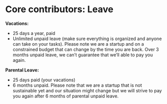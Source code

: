 # Core contributors: Leave

**Vacations:**

* 25 days a year, paid
* Unlimited unpaid leave \(make sure everything is organized and anyone can take on your tasks\). Please note we are a startup and on a constrained budget that can change by the time you are back. Over 3 months unpaid leave, we can’t guarantee that we’ll able to pay you again.

**Parental Leave:**

* 25 days paid \(your vacations\)
* 6  months unpaid. Please note that we are a startup that is not sustainable yet and our situation might change but we will strive to pay you again after 6 months of parental unpaid leave.


